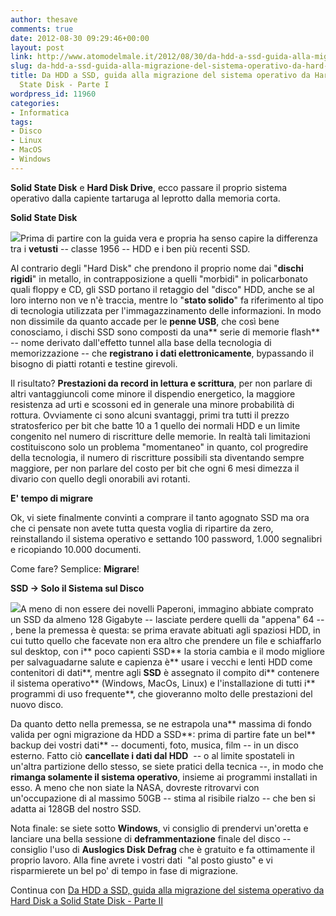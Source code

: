 ```yaml
---
author: thesave
comments: true
date: 2012-08-30 09:29:46+00:00
layout: post
link: http://www.atomodelmale.it/2012/08/30/da-hdd-a-ssd-guida-alla-migrazione-del-sistema-operativo-da-hard-disk-a-solid-state-disk-parte-i/
slug: da-hdd-a-ssd-guida-alla-migrazione-del-sistema-operativo-da-hard-disk-a-solid-state-disk-parte-i
title: Da HDD a SSD, guida alla migrazione del sistema operativo da Hard Disk a Solid
  State Disk - Parte I
wordpress_id: 11960
categories:
- Informatica
tags:
- Disco
- Linux
- MacOS
- Windows
---
```


**Solid State Disk** e **Hard Disk Drive**, ecco passare il proprio sistema operativo dalla capiente tartaruga al leprotto dalla memoria corta.

**Solid State Disk**

![](http://www.atomodelmale.it/wp-content/uploads/2012/08/31solidstateharddrive-300x187.jpg)Prima di partire con la guida vera e propria ha senso capire la differenza tra i **vetusti** -- classe 1956 -- HDD e i ben più recenti SSD.

Al contrario degli "Hard Disk" che prendono il proprio nome dai "**dischi rigidi**" in metallo, in contrapposizione a quelli "morbidi" in policarbonato quali floppy e CD, gli SSD portano il retaggio del "disco" HDD, anche se al loro interno non ve n'è traccia, mentre lo "**stato solido**" fa riferimento al tipo di tecnologia utilizzata per l'immagazzinamento delle informazioni. In modo non dissimile da quanto accade per le **penne USB**, che così bene conosciamo, i dischi SSD sono composti da una** serie di memorie flash** -- nome derivato dall'effetto tunnel alla base della tecnologia di memorizzazione -- che **registrano** **i dati elettronicamente**, bypassando il bisogno di piatti rotanti e testine girevoli.

Il risultato? **Prestazioni da record in lettura e scrittura**, per non parlare di altri vantaggiuncoli come minore il dispendio energetico, la maggiore resistenza ad urti e scossoni ed in generale una minore probabilità di rottura. Ovviamente ci sono alcuni svantaggi, primi tra tutti il prezzo stratosferico per bit che batte 10 a 1 quello dei normali HDD e un limite congenito nel numero di riscritture delle memorie. In realtà tali limitazioni costituiscono solo un problema "momentaneo" in quanto, col progredire della tecnologia, il numero di riscritture possibili sta diventando sempre maggiore, per non parlare del costo per bit che ogni 6 mesi dimezza il divario con quello degli onorabili avi rotanti.

**E' tempo di migrare**

Ok, vi siete finalmente convinti a comprare il tanto agognato SSD ma ora che ci pensate non avete tutta questa voglia di ripartire da zero, reinstallando il sistema operativo e settando 100 password, 1.000 segnalibri e ricopiando 10.000 documenti.

Come fare? Semplice: **Migrare**!

**SSD -> Solo il Sistema sul Disco**

![](http://www.atomodelmale.it/wp-content/uploads/2012/08/SO-on-SSD-300x237.jpg)A meno di non essere dei novelli Paperoni, immagino abbiate comprato un SSD da almeno 128 Gigabyte -- lasciate perdere quelli da "appena" 64 -- , bene la premessa è questa: se prima eravate abituati agli spaziosi HDD, in cui tutto quello che facevate non era altro che prendere un file e schiaffarlo sul desktop, con i** poco capienti SSD** la storia cambia e il modo migliore per salvaguadarne salute e capienza è** usare i vecchi e lenti HDD come contenitori di dati**, mentre agli **SSD** è assegnato il compito di** contenere il sistema operativo** (Windows, MacOs, Linux) e l'installazione di tutti i** programmi di uso frequente**, che gioveranno molto delle prestazioni del nuovo disco.

Da quanto detto nella premessa, se ne estrapola una** massima di fondo valida per ogni migrazione da HDD a SSD**: prima di partire fate un bel** backup dei vostri dati** -- documenti, foto, musica, film -- in un disco esterno. Fatto ciò **cancellate i dati dal HDD**  -- o al limite spostateli in un'altra partizione dello stesso, se siete pratici della tecnica --, in modo che **rimanga solamente il sistema operativo**, insieme ai programmi installati in esso. A meno che non siate la NASA, dovreste ritrovarvi con un'occupazione di al massimo 50GB -- stima al risibile rialzo -- che ben si adatta ai 128GB del nostro SSD.

Nota finale: se siete sotto **Windows**, vi consiglio di prendervi un'oretta e lanciare una bella sessione di **deframmentazione** finale del disco -- consiglio l'uso di **Auslogics Disk Defrag** che è gratuito e fa ottimamente il proprio lavoro. Alla fine avrete i vostri dati  "al posto giusto" e vi risparmierete un bel po' di tempo in fase di migrazione.

Continua con [Da HDD a SSD, guida alla migrazione del sistema operativo da Hard Disk a Solid State Disk - Parte II](http://wp.me/pl33w-36W)
